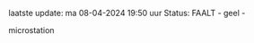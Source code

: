 laatste update: 
ma 08-04-2024 19:50   uur 
Status: FAALT - geel - 
<div class="service Y">microstation</div>